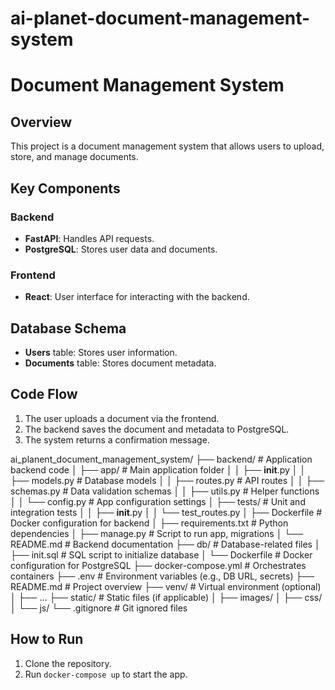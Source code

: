 # ai-planet-document-management-system

# Document Management System

## Overview

This project is a document management system that allows users to upload, store, and manage documents.

## Key Components

### Backend
- **FastAPI**: Handles API requests.
- **PostgreSQL**: Stores user data and documents.

### Frontend
- **React**: User interface for interacting with the backend.

## Database Schema
- **Users** table: Stores user information.
- **Documents** table: Stores document metadata.

## Code Flow
1. The user uploads a document via the frontend.
2. The backend saves the document and metadata to PostgreSQL.
3. The system returns a confirmation message.

ai_planent_document_management_system/
├── backend/                     # Application backend code
│   ├── app/                     # Main application folder
│   │   ├── __init__.py
│   │   ├── models.py            # Database models
│   │   ├── routes.py            # API routes
│   │   ├── schemas.py           # Data validation schemas
│   │   ├── utils.py             # Helper functions
│   │   └── config.py            # App configuration settings
│   ├── tests/                   # Unit and integration tests
│   │   ├── __init__.py
│   │   └── test_routes.py
│   ├── Dockerfile               # Docker configuration for backend
│   ├── requirements.txt         # Python dependencies
│   ├── manage.py                # Script to run app, migrations
│   └── README.md                # Backend documentation
├── db/                          # Database-related files
│   ├── init.sql                 # SQL script to initialize database
│   └── Dockerfile               # Docker configuration for PostgreSQL
├── docker-compose.yml           # Orchestrates containers
├── .env                         # Environment variables (e.g., DB URL, secrets)
├── README.md                    # Project overview
├── venv/                        # Virtual environment (optional)
│   ├── ...
├── static/                      # Static files (if applicable)
│   ├── images/
│   ├── css/
│   └── js/
└── .gitignore                   # Git ignored files


## How to Run
1. Clone the repository.
2. Run `docker-compose up` to start the app.

